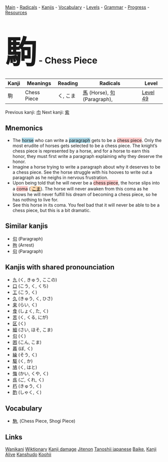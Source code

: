 <style> bigfont {font-size: 100px}</style>
[Main](../README.md) -
[Radicals](../radicals.md) -
[Kanjis](../kanjis.md) -
[Vocabulary](../vocabulary.md) -
[Levels](../levels.md) -
[Grammar](../grammar.md) - 
[Progress](../progress.md) -
[Resources](../resources.md)
# <bigfont> 駒</bigfont> - Chess Piece 

| Kanji | Meanings | Reading | Radicals | Level |
| --- | --- | --- | --- | --- |
| 駒 | Chess Piece | く, こま | [馬](../radicals/馬.md) (Horse), [句](../radicals/句.md) (Paragraph),  | [Level 49](../levels/wk_level49.md) |

Previous kanji: [巾](巾.md) Next kanji: [紫](紫.md) 

## Mnemonics
 * The <span style="background-color:#ADD8E6"> horse</span> who can write a <span style="background-color:#ADD8E6"> paragraph</span> gets to be a <span style="background-color:#ffcccb"> chess piece</span>. Only the most erudite of horses gets selected to be a chess piece. The knight’s chess piece is represented by a horse, and for a horse to earn this honor, they must first write a paragraph explaining why they deserve the honor.
* Imagine a horse trying to write a paragraph about why it deserves to be a chess piece. See the horse struggle with his hooves to write out a paragraph as he neighs in nervous frustration.
* Upon being told that he will never be a <span style="background-color:#ffcccb"> chess piece</span>, the horse slips into a <span style="background-color:#ffcccb"> coma</span> (<span style="background-color:#fed8b1"> [こま](https://jisho.org/search/こま)</span>). The horse will never awaken from this coma as he knows he will never fulfill his dream of becoming a chess piece, so he has nothing to live for.
* See this horse in its coma. You feel bad that it will never be able to be a chess piece, but this is a bit dramatic.


## Similar kanjis
 * [句](句.md) (Paragraph)
* [拘](拘.md) (Arrest)
* [句](句.md) (Paragraph)



## Kanjis with shared pronounciation
 * [九](九.md) (く, きゅう, ここの)
* [口](口.md) (こう, く, くち)
* [工](工.md) (こう, く)
* [久](久.md) (きゅう, く, ひさ)
* [来](来.md) (らい, く)
* [食](食.md) (しょく, た, く)
* [苦](苦.md) (く, くる, にが)
* [区](区.md) (く)
* [細](細.md) (さい, ほそ, こま)
* [句](句.md) (く)
* [困](困.md) (こん, こま)
* [暮](暮.md) (ぼ, く)
* [繰](繰.md) (そう, く)
* [駆](駆.md) (く, か)
* [鳩](鳩.md) (く, はと)
* [悔](悔.md) (かい, くや, く)
* [呉](呉.md) (ご, くれ, く)
* [朽](朽.md) (きゅう, く)
* [酌](酌.md) (しゃく, く)



## Vocabulary
 * [駒](../vocabulary/駒.md), (Chess Piece, Shogi Piece)




## Links 


[Wanikani](https://www.wanikani.com/kanji/駒)
[Wiktionary](https://en.wiktionary.org/wiki/駒)
[Kanji damage](http://www.kanjidamage.com/kanji/search?utf8=✓&q=駒)
[Jitenon](https://jitenon.com/kanji/駒)
[Tanoshii japanese](https://www.tanoshiijapanese.com/dictionary/kanji.cfm?k=駒)
[Baike](https://baike.baidu.com/item/駒),
[Kanji Alive](https://app.kanjialive.com/駒)
[Kanshudo](https://www.kanshudo.com/searchmn?q=駒)
[Koohii](https://kanji.koohii.com/study/kanji/駒)
